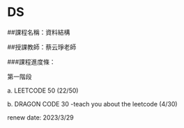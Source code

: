 # DS

##課程名稱：資料結構

##授課教師：蔡云琤老師

###課程進度條：

第一階段

a. LEETCODE 50 (22/50)

b. DRAGON CODE 30 -teach you about the leetcode (4/30)

renew date: 2023/3/29
